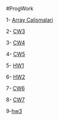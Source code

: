 #ProgWork

1- [Array Calismalari](https://hasangulbaba.github.io/firstRepo/Arraycalismalari.html)

2- [CW3](https://hasangulbaba.github.io/firstRepo/inspector.html)

3- [CW4](https://hasangulbaba.github.io/firstRepo/index.html)

4- [CW5](https://hasangulbaba.github.io/firstRepo/CW_5.html)

5- [HW1](https://hasangulbaba.github.io/firstRepo/HW1.html)

6- [HW2](https://hasangulbaba.github.io/firstRepo/database.html)

7- [CW6](https://hasangulbaba.github.io/firstRepo/cw6.html)

8- [CW7](https://hasangulbaba.github.io/firstRepo/CW7/index.html)

9-[hw3](https://hasangulbaba.github.io/firstRepo/hm3/a.html)
